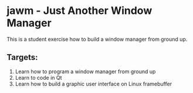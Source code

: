 # jawm - Just Another Window Manager
This is a student exercise how to build a window manager from ground up.

## Targets:
1. Learn how to program a window manager from ground up
2. Learn to code in Qt
3. Learn how to build a graphic user interface on Linux framebuffer

